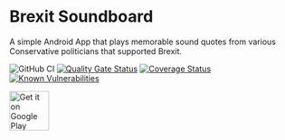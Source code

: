 # Brexit Soundboard

A simple Android App that plays memorable sound quotes from various Conservative politicians that supported Brexit.

![GitHub CI](https://github.com/jameshnsears/brexitsoundboard/workflows/GitHub%20CI/badge.svg?branch=master)
[![Quality Gate Status](https://sonarcloud.io/api/project_badges/measure?project=jameshnsears_brexitsoundboard&metric=alert_status)](https://sonarcloud.io/dashboard?id=jameshnsears_brexitsoundboard)
[![Coverage Status](https://coveralls.io/repos/github/jameshnsears/brexitsoundboard/badge.svg?branch=master)](https://coveralls.io/github/jameshnsears/brexitsoundboard?branch=master)  [![Known Vulnerabilities](https://snyk.io/test/github/jameshnsears/brexitsoundboard/badge.svg)](https://snyk.io/test/github/jameshnsears/brexitsoundboard)

<a href="https://play.google.com/store/apps/details?id=com.github.jameshnsears.brexitsoundboard&hl=en"><img alt="Get it on Google Play" src="https://play.google.com/intl/en_gb/badges/images/generic/en_badge_web_generic.png" height="70"/></a>
